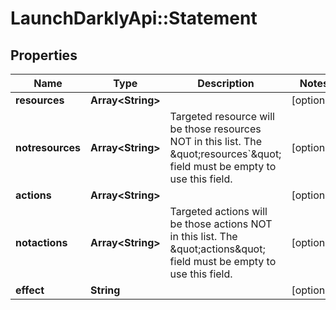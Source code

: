 # LaunchDarklyApi::Statement

## Properties
Name | Type | Description | Notes
------------ | ------------- | ------------- | -------------
**resources** | **Array&lt;String&gt;** |  | [optional] 
**notresources** | **Array&lt;String&gt;** | Targeted resource will be those resources NOT in this list. The \&quot;resources&#x60;\&quot; field must be empty to use this field. | [optional] 
**actions** | **Array&lt;String&gt;** |  | [optional] 
**notactions** | **Array&lt;String&gt;** | Targeted actions will be those actions NOT in this list. The \&quot;actions\&quot; field must be empty to use this field. | [optional] 
**effect** | **String** |  | [optional] 



